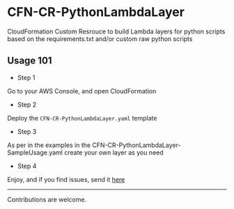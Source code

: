 # CFN-CR-PythonLambdaLayer

CloudFormation Custom Resrouce to build Lambda layers for python scripts based on the requirements.txt and/or custom raw python scripts


## Usage 101

 - Step 1

 Go to your AWS Console, and open CloudFormation

 - Step 2

 Deploy the `CFN-CR-PythonLambdaLayer.yaml` template

 - Step 3

 As per in the examples in the CFN-CR-PythonLambdaLayer-SampleUsage.yaml
 create your own layer as you need

 - Step 4

 Enjoy, and if you find issues, send it [here](https://github.com/kisst/CFN-CR-PythonLambdaLayer/issues)

---
 Contributions are welcome.
